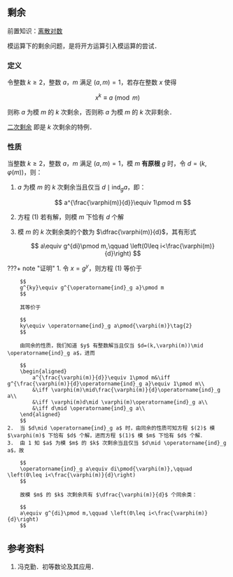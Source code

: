 ## 剩余

前置知识：[离散对数](./discrete-logarithm.md)

模运算下的剩余问题，是将开方运算引入模运算的尝试．

### 定义

令整数 $k\geq 2$，整数 $a$，$m$ 满足 $(a,m)=1$，若存在整数 $x$ 使得

$$
x^k\equiv a\pmod m\tag{1}
$$

则称 $a$ 为模 $m$ 的 $k$ 次剩余，否则称 $a$ 为模 $m$ 的 $k$ 次非剩余．

[二次剩余](./quad-residue.md) 即是 $k$ 次剩余的特例．

### 性质

当整数 $k\geq 2$，整数 $a$，$m$ 满足 $(a,m)=1$，模 $m$  **有原根**  $g$ 时，令 $d=(k,\varphi(m))$，则：

1.  $a$ 为模 $m$ 的 $k$ 次剩余当且仅当 $d\mid \operatorname{ind}_g a$，即：

    $$
    a^{\frac{\varphi(m)}{d}}\equiv 1\pmod m
    $$

2.  方程 $(1)$ 若有解，则模 $m$ 下恰有 $d$ 个解

3.  模 $m$ 的 $k$ 次剩余类的个数为 $\dfrac{\varphi(m)}{d}$，其有形式

    $$
    a\equiv g^{di}\pmod m,\qquad \left(0\leq i<\frac{\varphi(m)}{d}\right)
    $$

???+ note "证明"
    1.  令 $x=g^y$，则方程 $(1)$ 等价于
    
        $$
        g^{ky}\equiv g^{\operatorname{ind}_g a}\pmod m
        $$
    
        其等价于
    
        $$
        ky\equiv \operatorname{ind}_g a\pmod{\varphi(m)}\tag{2}
        $$
    
        由同余的性质，我们知道 $y$ 有整数解当且仅当 $d=(k,\varphi(m))\mid \operatorname{ind}_g a$，进而
    
        $$
        \begin{aligned}
            a^{\frac{\varphi(m)}{d}}\equiv 1\pmod m&\iff g^{\frac{\varphi(m)}{d}\operatorname{ind}_g a}\equiv 1\pmod m\\
            &\iff \varphi(m)\mid\frac{\varphi(m)}{d}\operatorname{ind}_g a\\
            &\iff \varphi(m)d\mid \varphi(m)\operatorname{ind}_g a\\
            &\iff d\mid \operatorname{ind}_g a\\
        \end{aligned}
        $$
    2.  当 $d\mid \operatorname{ind}_g a$ 时，由同余的性质可知方程 $(2)$ 模 $\varphi(m)$ 下恰有 $d$ 个解，进而方程 $(1)$ 模 $m$ 下恰有 $d$ 个解．
    3.  由 1 知 $a$ 为模 $m$ 的 $k$ 次剩余当且仅当 $d\mid \operatorname{ind}_g a$，故
    
        $$
        \operatorname{ind}_g a\equiv di\pmod{\varphi(m)},\qquad \left(0\leq i<\frac{\varphi(m)}{d}\right)
        $$
    
        故模 $m$ 的 $k$ 次剩余共有 $\dfrac{\varphi(m)}{d}$ 个同余类：
    
        $$
        a\equiv g^{di}\pmod m,\qquad \left(0\leq i<\frac{\varphi(m)}{d}\right)
        $$

## 参考资料

1.  冯克勤．初等数论及其应用．
